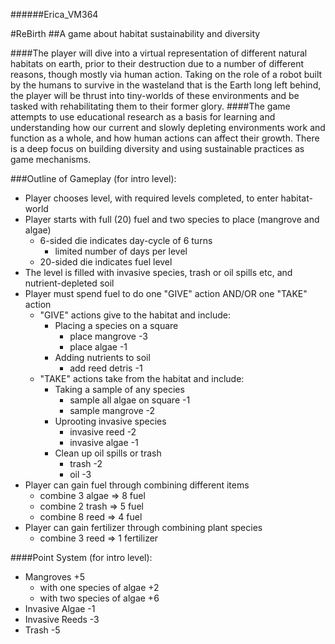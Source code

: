 ######Erica_VM364

#ReBirth 
##A game about habitat sustainability and diversity

####The player will dive into a virtual representation of different natural habitats on earth, prior to their destruction due to a number of different reasons, though mostly via human action. Taking on the role of a robot built by the humans to survive in the wasteland that is the Earth long left behind, the player will be thrust into tiny-worlds of these environments and be tasked with rehabilitating them to their former glory. 
####The game attempts to use educational research as a basis for learning and understanding how our current and slowly depleting environments work and function as a whole, and how human actions can affect their growth. There is a deep focus on building diversity and using sustainable practices as game mechanisms. 

###Outline of Gameplay (for intro level): 
- Player chooses level, with required levels completed, to enter habitat-world
- Player starts with full (20) fuel and two species to place (mangrove and algae)
	- 6-sided die indicates day-cycle of 6 turns
		- limited number of days per level
	- 20-sided die indicates fuel level
- The level is filled with invasive species, trash or oil spills etc, and nutrient-depleted soil
- Player must spend fuel to do one "GIVE" action AND/OR one "TAKE" action
	- "GIVE" actions give to the habitat and include: 
		- Placing a species on a square
			- place mangrove -3
			- place algae -1
		- Adding nutrients to soil
			- add reed detris -1
	- "TAKE" actions take from the habitat and include: 
		- Taking a sample of any species
			- sample all algae on square -1
			- sample mangrove -2
		- Uprooting invasive species
			- invasive reed -2
			- invasive algae -1
		- Clean up oil spills or trash
			- trash -2
			- oil -3
- Player can gain fuel through combining different items 
	- combine 3 algae => 8 fuel
	- combine 2 trash => 5 fuel
	- combine 8 reed => 4 fuel
- Player can gain fertilizer through combining plant species
	- combine 3 reed => 1 fertilizer

####Point System (for intro level): 
- Mangroves +5
	- with one species of algae +2
	- with two species of algae +6
- Invasive Algae -1
- Invasive Reeds -3
- Trash -5


